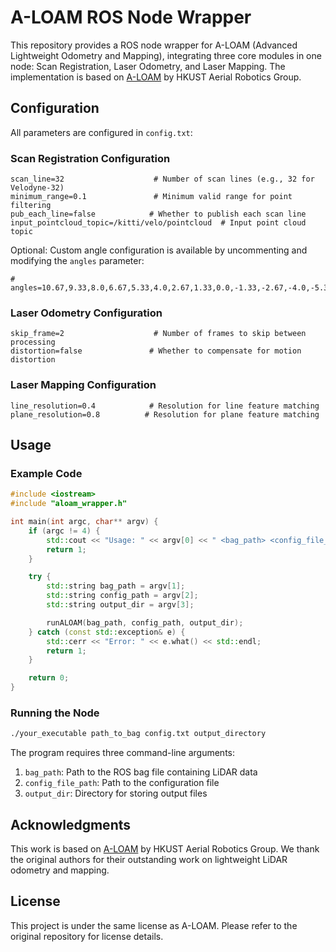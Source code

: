 # A-LOAM ROS Node Wrapper

This repository provides a ROS node wrapper for A-LOAM (Advanced Lightweight Odometry and Mapping), integrating three core modules in one node: Scan Registration, Laser Odometry, and Laser Mapping. The implementation is based on [A-LOAM](https://github.com/HKUST-Aerial-Robotics/A-LOAM) by HKUST Aerial Robotics Group.

## Configuration

All parameters are configured in `config.txt`:

### Scan Registration Configuration
```plaintext
scan_line=32                    # Number of scan lines (e.g., 32 for Velodyne-32)
minimum_range=0.1               # Minimum valid range for point filtering
pub_each_line=false            # Whether to publish each scan line
input_pointcloud_topic=/kitti/velo/pointcloud  # Input point cloud topic
```

Optional: Custom angle configuration is available by uncommenting and modifying the `angles` parameter:
```plaintext
# angles=10.67,9.33,8.0,6.67,5.33,4.0,2.67,1.33,0.0,-1.33,-2.67,-4.0,-5.33,-6.67,-8.0,-9.33,-10.67,-12.0,-13.33,-14.67,-16.0,-17.33,-18.67,-20.0,-21.33,-22.67,-24.0,-25.33,-26.67,-28.0,-29.33,-30.67
```

### Laser Odometry Configuration
```plaintext
skip_frame=2                    # Number of frames to skip between processing
distortion=false               # Whether to compensate for motion distortion
```

### Laser Mapping Configuration
```plaintext
line_resolution=0.4            # Resolution for line feature matching
plane_resolution=0.8          # Resolution for plane feature matching
```

## Usage

### Example Code
```cpp
#include <iostream>
#include "aloam_wrapper.h"

int main(int argc, char** argv) {
    if (argc != 4) {
        std::cout << "Usage: " << argv[0] << " <bag_path> <config_file_path> <output_dir>" << std::endl;
        return 1;
    }

    try {
        std::string bag_path = argv[1];
        std::string config_path = argv[2];
        std::string output_dir = argv[3];

        runALOAM(bag_path, config_path, output_dir);
    } catch (const std::exception& e) {
        std::cerr << "Error: " << e.what() << std::endl;
        return 1;
    }

    return 0;
}
```

### Running the Node
```bash
./your_executable path_to_bag config.txt output_directory
```

The program requires three command-line arguments:
1. `bag_path`: Path to the ROS bag file containing LiDAR data
2. `config_file_path`: Path to the configuration file
3. `output_dir`: Directory for storing output files

## Acknowledgments

This work is based on [A-LOAM](https://github.com/HKUST-Aerial-Robotics/A-LOAM) by HKUST Aerial Robotics Group. We thank the original authors for their outstanding work on lightweight LiDAR odometry and mapping.

## License
This project is under the same license as A-LOAM. Please refer to the original repository for license details.

